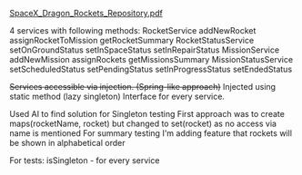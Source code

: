 [SpaceX_Dragon_Rockets_Repository.pdf](SpaceX_Dragon_Rockets_Repository.pdf)

4 services with following methods:
RocketService
    addNewRocket
    assignRocketToMission
    getRocketSummary
RocketStatusService
    setOnGroundStatus
    setInSpaceStatus
    setInRepairStatus
MissionService
    addNewMission
    assignRockets
    getMissionsSummary
MissionStatusService
    setScheduledStatus
    setPendingStatus
    setInProgressStatus
    setEndedStatus

~~Services accessible via injection. (Spring-like approach)~~
Injected using static method (lazy singleton)
Interface for every service.

Used AI to find solution for Singleton testing
First approach was to create maps(rocketName, rocket) but changed to set(rocket) as no access via name is mentioned
For summary testing I'm adding feature that rockets will be shown in alphabetical order

For tests:
isSingleton - for every service
